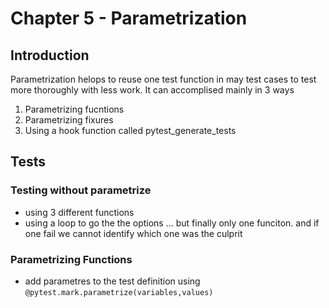 # Chapter 5  - Parametrization

## Introduction

Parametrization helops to reuse one test function in may test cases to test more thoroughly with less work. It can accomplised mainly in 3 ways

1. Parametrizing fucntions
2. Parametrizing fixures
3. Using a hook function called pytest_generate_tests

## Tests

### Testing without parametrize

* using 3 different functions
* using a loop to go the the options ... but finally only one funciton. and if one fail we cannot identify which one was the culprit

### Parametrizing Functions

* add parametres to the test definition using `@pytest.mark.parametrize(variables,values)`
